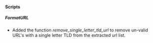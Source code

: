 
#### Scripts
##### FormatURL
- Added the function *remove_single_letter_tld_url* to remove un-valid URL's with a single letter TLD from the extracted url list.  
